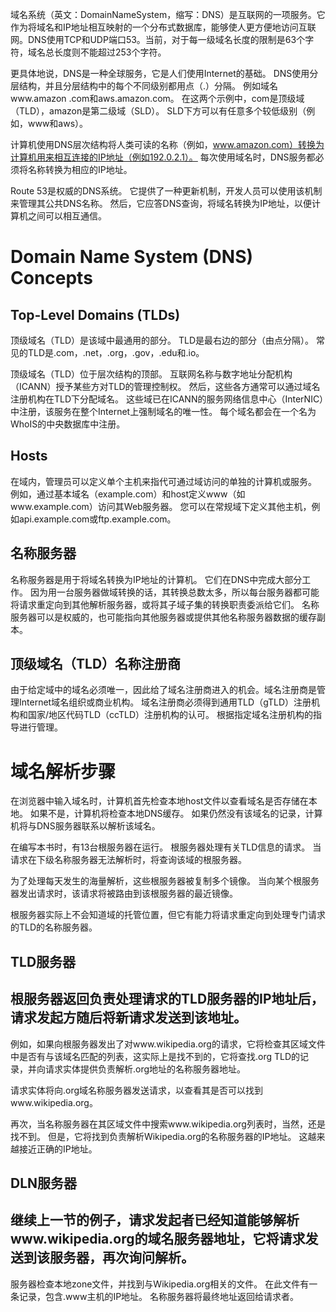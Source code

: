 域名系统（英文：DomainNameSystem，缩写：DNS）是互联网的一项服务。它作为将域名和IP地址相互映射的一个分布式数据库，能够使人更方便地访问互联网。DNS使用TCP和UDP端口53。当前，对于每一级域名长度的限制是63个字符，域名总长度则不能超过253个字符。

更具体地说，DNS是一种全球服务，它是人们使用Internet的基础。 DNS使用分层结构，并且分层结构中的每个不同级别都用点（.）分隔。 例如域名www.amazon .com和aws.amazon.com。 在这两个示例中，com是顶级域（TLD），amazon是第二级域（SLD）。 SLD下方可以有任意多个较低级别（例如，www和aws）。

计算机使用DNS层次结构将人类可读的名称（例如，www.amazon.com）转换为计算机用来相互连接的IP地址（例如192.0.2.1）。 每次使用域名时，DNS服务都必须将名称转换为相应的IP地址。

Route 53是权威的DNS系统。 它提供了一种更新机制，开发人员可以使用该机制来管理其公共DNS名称。 然后，它应答DNS查询，将域名转换为IP地址，以便计算机之间可以相互通信。



# Domain Name System \(DNS\) Concepts

## Top-Level Domains \(TLDs\)

顶级域名（TLD）是该域中最通用的部分。 TLD是最右边的部分（由点分隔）。 常见的TLD是.com，.net，.org，.gov，.edu和.io。

顶级域名（TLD）位于层次结构的顶部。 互联网名称与数字地址分配机构（ICANN）授予某些方对TLD的管理控制权。 然后，这些各方通常可以通过域名注册机构在TLD下分配域名。 这些域已在ICANN的服务网络信息中心（InterNIC）中注册，该服务在整个Internet上强制域名的唯一性。 每个域名都会在一个名为WhoIS的中央数据库中注册。

## Hosts

在域内，管理员可以定义单个主机来指代可通过域访问的单独的计算机或服务。 例如，通过基本域名（example.com）和host定义www（如www.example.com）访问其Web服务器。 您可以在常规域下定义其他主机，例如api.example.com或ftp.example.com。



## 名称服务器

名称服务器是用于将域名转换为IP地址的计算机。 它们在DNS中完成大部分工作。 因为用一台服务器做域转换的话，其转换总数太多，所以每台服务器都可能将请求重定向到其他解析服务器，或将其子域子集的转换职责委派给它们。 名称服务器可以是权威的，也可能指向其他服务器或提供其他名称服务器数据的缓存副本。



## 顶级域名（TLD）名称注册商

由于给定域中的域名必须唯一，因此给了域名注册商进入的机会。域名注册商是管理Internet域名组织或商业机构。 域名注册商必须得到通用TLD（gTLD）注册机构和国家/地区代码TLD（ccTLD）注册机构的认可。 根据指定域名注册机构的指导进行管理。



# 域名解析步骤

在浏览器中输入域名时，计算机首先检查本地host文件以查看域名是否存储在本地。 如果不是，计算机将检查本地DNS缓存。 如果仍然没有该域名的记录，计算机将与DNS服务器联系以解析该域名。

在编写本书时，有13台根服务器在运行。 根服务器处理有关TLD信息的请求。 当请求在下级名称服务器无法解析时，将查询该域的根服务器。

为了处理每天发生的海量解析，这些根服务器被复制多个镜像。 当向某个根服务器发出请求时，该请求将被路由到该根服务器的最近镜像。 

根服务器实际上不会知道域的托管位置，但它有能力将请求重定向到处理专门请求的TLD的名称服务器。



## TLD服务器

## 根服务器返回负责处理请求的TLD服务器的IP地址后，请求发起方随后将新请求发送到该地址。

例如，如果向根服务器发出了对www.wikipedia.org的请求，它将检查其区域文件中是否有与该域名匹配的列表，这实际上是找不到的，它将查找.org TLD的记录，并向请求实体提供负责解析.org地址的名称服务器地址。

请求实体将向.org域名称服务器发送请求，以查看其是否可以找到www.wikipedia.org。

再次，当名称服务器在其区域文件中搜索www.wikipedia.org列表时，当然，还是找不到。 但是，它将找到负责解析Wikipedia.org的名称服务器的IP地址。 这越来越接近正确的IP地址。



## DLN服务器

## 继续上一节的例子，请求发起者已经知道能够解析www.wikipedia.org的域名服务器地址，它将请求发送到该服务器，再次询问解析。

服务器检查本地zone文件，并找到与Wikipedia.org相关的文件。 在此文件有一条记录，包含.www主机的IP地址。 名称服务器将最终地址返回给请求者。



